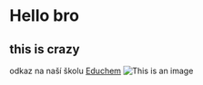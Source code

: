 # Hello bro 
## this is crazy 
odkaz na  naší školu [Educhem](https://educhem.cz/)
![This is an image](https://files.netorg.cz/images/194753/detail_screenshot_1.png)

